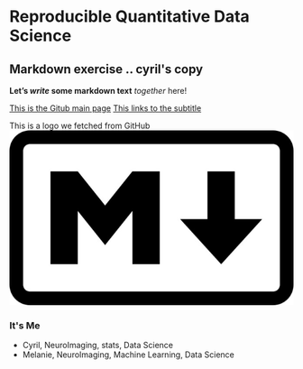 ﻿# Reproducible Quantitative Data Science

## Markdown exercise  .. cyril's copy

**Let’s _write_ some markdown text** _together_ here!

[This is the Gitub main page](https://github.com/)
[This links to the subtitle](#my-subtitle)

This is a logo we fetched from GitHub![Let's display the markdown logo](https://raw.githubusercontent.com/CPernet/ReproducibleQuantitativeDataScience/main/markdown/Markdown-mark.jpg)

### It's Me

* Cyril, NeuroImaging, stats, Data Science
* Melanie, NeuroImaging, Machine Learning, Data Science
